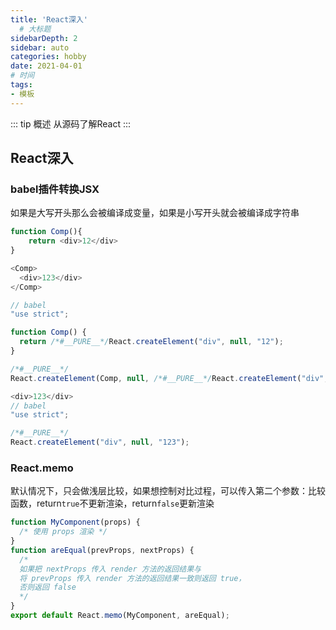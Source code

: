 ```yaml
---
title: 'React深入'
  # 大标题
sidebarDepth: 2
sidebar: auto
categories: hobby
date: 2021-04-01
# 时间
tags:
- 模板
---
```


::: tip 概述
从源码了解React
:::

<!-- more -->


## React深入

### babel插件转换JSX
如果是大写开头那么会被编译成变量，如果是小写开头就会被编译成字符串
```js
function Comp(){
	return <div>12</div>
}

<Comp>
  <div>123</div>
</Comp>

// babel
"use strict";

function Comp() {
  return /*#__PURE__*/React.createElement("div", null, "12");
}

/*#__PURE__*/
React.createElement(Comp, null, /*#__PURE__*/React.createElement("div", null, "123"));
```

```js
<div>123</div>
// babel
"use strict";

/*#__PURE__*/
React.createElement("div", null, "123");
```

### React.memo
默认情况下，只会做浅层比较，如果想控制对比过程，可以传入第二个参数：比较函数，return`true`不更新渲染，return`false`更新渲染
```js
function MyComponent(props) {
  /* 使用 props 渲染 */
}
function areEqual(prevProps, nextProps) {
  /*
  如果把 nextProps 传入 render 方法的返回结果与
  将 prevProps 传入 render 方法的返回结果一致则返回 true，
  否则返回 false
  */
}
export default React.memo(MyComponent, areEqual);
```

